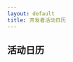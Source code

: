 ```yaml
---
layout: default
title: 开发者活动日历
---
```


<link href='https://cdn.jsdelivr.net/npm/fullcalendar@5.10.1/main.min.css' rel='stylesheet' />
<script src='https://cdn.jsdelivr.net/npm/fullcalendar@5.10.1/main.min.js'></script>
<script src='https://cdn.jsdelivr.net/npm/fullcalendar@5.10.1/locales-all.min.js'></script>
<script>
document.addEventListener('DOMContentLoaded', function() {
    var calendarEl = document.getElementById('calendar');
    var calendar = new FullCalendar.Calendar(calendarEl, {
        headerToolbar: {
            left: 'prev,next today',
            center: 'title',
            right: 'dayGridMonth,timeGridWeek,timeGridDay,listMonth'
        },
        locale: 'zh-cn',
        navLinks: true, // can click day/week names to navigate views
        initialView: 'dayGridMonth',
        events: 'events.json'
    });

    calendar.render();
});
</script>

<h2>活动日历</h2>
<div id="calendar"></div>
